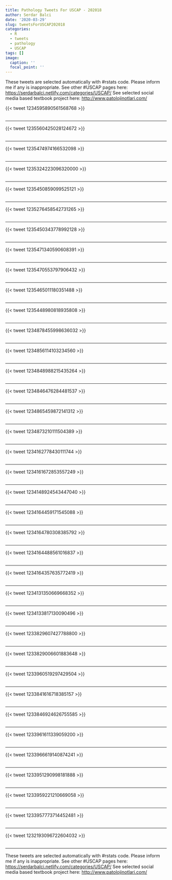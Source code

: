 ```yaml
---
title: Pathology Tweets For USCAP - 202018
author: Serdar Balci
date: '2020-03-29'
slug: tweetsForUSCAP202018
categories:
  - R
  - tweets
  - pathology
  - USCAP
tags: []
image:
  caption: ''
  focal_point: ''
---
```



These tweets are selected automatically with #rstats code. Please inform me if any is inappropriate.
See other #USCAP pages here: https://serdarbalci.netlify.com/categories/USCAP/ 
See selected social media based textbook project here: http://www.patolojinotlari.com/

{{< tweet 1234595890561568768 >}}
<br>
<br>
<hr>
{{< tweet 1235560425028124672 >}}
<br>
<br>
<hr>
{{< tweet 1235474974166532098 >}}
<br>
<br>
<hr>
{{< tweet 1235324223096320000 >}}
<br>
<br>
<hr>
{{< tweet 1235450859099525121 >}}
<br>
<br>
<hr>
{{< tweet 1235276458542731265 >}}
<br>
<br>
<hr>
{{< tweet 1235450343778992128 >}}
<br>
<br>
<hr>
{{< tweet 1235471340590608391 >}}
<br>
<br>
<hr>
{{< tweet 1235470553797906432 >}}
<br>
<br>
<hr>
{{< tweet 1235465011180351488 >}}
<br>
<br>
<hr>
{{< tweet 1235448980818935808 >}}
<br>
<br>
<hr>
{{< tweet 1234878455998636032 >}}
<br>
<br>
<hr>
{{< tweet 1234856114103234560 >}}
<br>
<br>
<hr>
{{< tweet 1234848988215435264 >}}
<br>
<br>
<hr>
{{< tweet 1234846476284481537 >}}
<br>
<br>
<hr>
{{< tweet 1234865459872141312 >}}
<br>
<br>
<hr>
{{< tweet 1234873210111504389 >}}
<br>
<br>
<hr>
{{< tweet 1234162778430111744 >}}
<br>
<br>
<hr>
{{< tweet 1234161672853557249 >}}
<br>
<br>
<hr>
{{< tweet 1234148924543447040 >}}
<br>
<br>
<hr>
{{< tweet 1234164459171545088 >}}
<br>
<br>
<hr>
{{< tweet 1234164780308385792 >}}
<br>
<br>
<hr>
{{< tweet 1234164488561016837 >}}
<br>
<br>
<hr>
{{< tweet 1234164357635772419 >}}
<br>
<br>
<hr>
{{< tweet 1234131350669668352 >}}
<br>
<br>
<hr>
{{< tweet 1234133817130090496 >}}
<br>
<br>
<hr>
{{< tweet 1233829607427788800 >}}
<br>
<br>
<hr>
{{< tweet 1233829006601883648 >}}
<br>
<br>
<hr>
{{< tweet 1233960519297429504 >}}
<br>
<br>
<hr>
{{< tweet 1233841616718385157 >}}
<br>
<br>
<hr>
{{< tweet 1233846924626755585 >}}
<br>
<br>
<hr>
{{< tweet 1233961611339059200 >}}
<br>
<br>
<hr>
{{< tweet 1233966619140874241 >}}
<br>
<br>
<hr>
{{< tweet 1233951290998181888 >}}
<br>
<br>
<hr>
{{< tweet 1233959221210669058 >}}
<br>
<br>
<hr>
{{< tweet 1233957773714452481 >}}
<br>
<br>
<hr>
{{< tweet 1232193096722604032 >}}
<br>
<br>
<hr>


These tweets are selected automatically with #rstats code. Please inform me if any is inappropriate.
See other #USCAP pages here: https://serdarbalci.netlify.com/categories/USCAP/ 
See selected social media based textbook project here: http://www.patolojinotlari.com/
